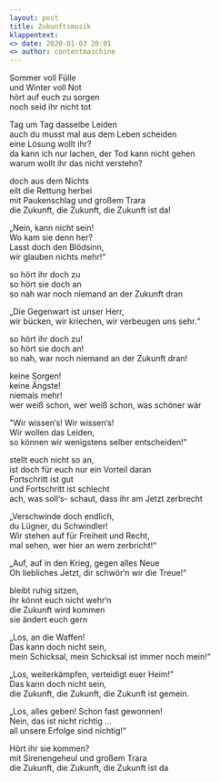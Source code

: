 ```yaml
---
layout: post
title: Zukunftsmusik
klappentext:
<> date: 2020-01-03 20:01
<> author: contentmaschine
---
```

Sommer voll Fülle  
und Winter voll Not  
hört auf euch zu sorgen  
noch seid ihr nicht tot  

Tag um Tag dasselbe Leiden  
auch du musst mal aus dem Leben scheiden  
eine Lösung wollt ihr?  
da kann ich nur lachen, der Tod kann nicht gehen  
warum wollt ihr das nicht verstehn?  

doch aus dem Nichts  
eilt die Rettung herbei  
mit Paukenschlag und großem Trara  
die Zukunft, die Zukunft, die Zukunft ist da!  

„Nein, kann nicht sein!  
Wo kam sie denn her?  
Lasst doch den Blödsinn,  
wir glauben nichts mehr!“  

so hört ihr doch zu  
so hört sie doch an  
so nah war noch niemand an der Zukunft dran  

„Die Gegenwart ist unser Herr,  
wir bücken, wir kriechen, wir verbeugen uns sehr.“  

so hört ihr doch zu!  
so hört sie doch an!  
so nah, war noch niemand an der Zukunft dran!  

keine Sorgen!  
keine Ängste!  
niemals mehr!  
wer weiß schon, wer weiß schon, was schöner wär  

"Wir wissen‘s! Wir wissen‘s!  
Wir wollen das Leiden,  
so können wir wenigstens selber entscheiden!"

stellt euch nicht so an,  
ist doch für euch nur ein Vorteil daran  
Fortschritt ist gut  
und Fortschritt ist schlecht  
ach, was soll‘s- schaut, dass ihr am Jetzt zerbrecht

„Verschwinde doch endlich,  
du Lügner, du Schwindler!  
Wir stehen auf für Freiheit und Recht,  
mal sehen, wer hier an wem zerbricht!“

„Auf, auf in den Krieg, gegen alles Neue  
Oh liebliches Jetzt, dir schwör‘n wir die Treue!“

bleibt ruhig sitzen,  
ihr könnt euch nicht wehr‘n  
die Zukunft wird kommen  
sie ändert euch gern

„Los, an die Waffen!  
Das kann doch nicht sein,  
mein Schicksal, mein Schicksal ist immer noch mein!“

„Los, weiterkämpfen, verteidigt euer Heim!"  
Das kann doch nicht sein,  
die Zukunft, die Zukunft, die Zukunft ist gemein.  

„Los, alles geben! Schon fast gewonnen!  
Nein, das ist nicht richtig …  
all unsere Erfolge sind nichtig!“

Hört ihr sie kommen?  
mit Sirenengeheul und großem Trara  
die Zukunft, die Zukunft, die Zukunft ist da